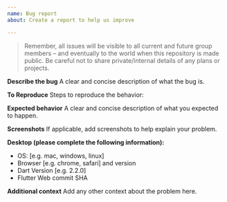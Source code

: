 ```yaml
---
name: Bug report
about: Create a report to help us improve

---
```


> Remember, all issues will be visible to all current and future group members –
  and eventually to the world when this repository is made public.
  Be careful not to share private/internal details of any plans or projects.

**Describe the bug**
A clear and concise description of what the bug is.

**To Reproduce**
Steps to reproduce the behavior:

**Expected behavior**
A clear and concise description of what you expected to happen.

**Screenshots**
If applicable, add screenshots to help explain your problem.

**Desktop (please complete the following information):**
 - OS: [e.g. mac, windows, linux]
 - Browser [e.g. chrome, safari] and version
 - Dart Version [e.g. 2.2.0]
 - Flutter Web commit SHA

**Additional context**
Add any other context about the problem here.
